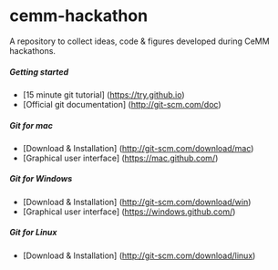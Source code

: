 cemm-hackathon
==============

A repository to collect ideas, code &amp; figures developed during CeMM hackathons.


##### Getting started

+ [15 minute git tutorial] (https://try.github.io)
+ [Official git documentation] (http://git-scm.com/doc)

##### Git for mac
+ [Download & Installation] (http://git-scm.com/download/mac)
+ [Graphical user interface] (https://mac.github.com/)

##### Git for Windows
+ [Download & Installation] (http://git-scm.com/download/win)
+ [Graphical user interface] (https://windows.github.com/)

##### Git for Linux
+ [Download & Installation] (http://git-scm.com/download/linux)
